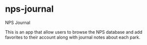 # nps-journal

NPS Journal

This is an app that allow users to browse the NPS database and add favorites to their account along with journal notes about each park.
